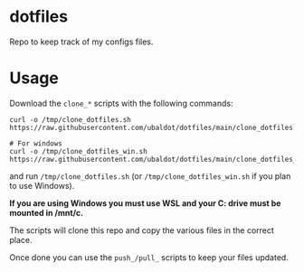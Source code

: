 # dotfiles
Repo to keep track of my configs files.

# Usage
Download the `clone_*` scripts with the following commands:

```
curl -o /tmp/clone_dotfiles.sh https://raw.githubusercontent.com/ubaldot/dotfiles/main/clone_dotfiles.sh
```

```
# For windows
curl -o /tmp/clone_dotfiles_win.sh https://raw.githubusercontent.com/ubaldot/dotfiles/main/clone_dotfiles_win.sh
```

and run `/tmp/clone_dotfiles.sh` (or `/tmp/clone_dotfiles_win.sh` if you plan to use Windows). 

**If you are using Windows you must use WSL and your C: drive must be mounted in /mnt/c.**

The scripts will clone this repo and copy the various files in the correct
place. 

Once done you can use the `push_/pull_` scripts to keep your files updated. 

